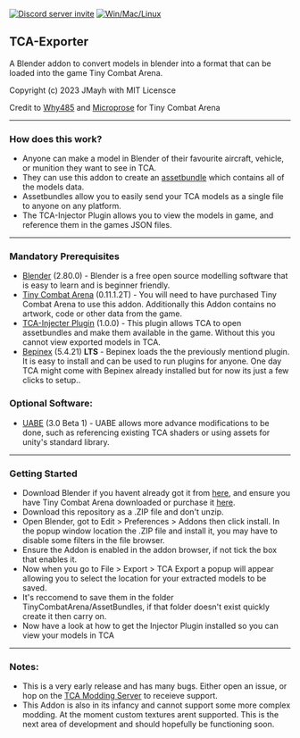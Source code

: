 [![Discord server invite](https://discordapp.com/api/guilds/945830655558815777/embed.png)](https://discord.gg/kQEx6dEE)
[![Win/Mac/Linux](https://img.shields.io/badge/platform-windows%20%7C%20macos%20%7C%20linux-informational)]()
## TCA-Exporter
A Blender addon to convert models in blender into a format that can be loaded into the game Tiny Combat Arena.

Copyright (c) 2023 JMayh with MIT Licensce

Credit to [Why485](https://twitter.com/Why485) and [Microprose](https://www.microprose.com/games/tiny-combat-arena/) for Tiny Combat Arena
___
### How does this work?
- Anyone can make a model in Blender of their favourite aircraft, vehicle, or munition they want to see in TCA.
- They can use this addon to create an [assetbundle](https://docs.unity3d.com/Manual/AssetBundlesIntro.html) which contains all of the models data.
- Assetbundles allow you to easily send your TCA models as a single file to anyone on any platform.
- The TCA-Injector Plugin allows you to view the models in game, and reference them in the games JSON files.
___
### Mandatory Prerequisites
- [Blender](https://www.blender.org/download/) (2.80.0) - Blender is a free open source modelling software that is easy to learn and is beginner friendly.
- [Tiny Combat Arena](https://store.steampowered.com/app/1347550/Tiny_Combat_Arena/) (0.11.1.2T) - You will need to have purchased Tiny Combat Arena to use this addon. Additionally this Addon contains no artwork, code or other data from the game.
- [TCA-Injecter Plugin](https://github.com/DuckMallard/TCA-Injector) (1.0.0) - This plugin allows TCA to open assetbundles and make them available in the game. Without this you cannot view exported models in TCA.
- [Bepinex](https://github.com/BepInEx/BepInEx/releases) (5.4.21) **LTS** - Bepinex loads the the previously mentiond plugin. It is easy to install and can be used to run plugins for anyone. One day TCA might come with Bepinex already installed but for now its just a few clicks to setup..
### Optional Software:
- [UABE](https://github.com/SeriousCache/UABE/releases) (3.0 Beta 1) - UABE allows more advance modifications to be done, such as referencing existing TCA shaders or using assets for unity's standard library.
___
### Getting Started
- Download Blender if you havent already got it from [here](https://www.blender.org/download/), and ensure you have Tiny Combat Arena downloaded or purchase it [here](https://store.steampowered.com/app/1347550/Tiny_Combat_Arena/).
- Download this repository as a .ZIP file and don't unzip.
- Open Blender, got to Edit > Preferences > Addons then click install. In the popup window location the .ZIP file and install it, you may have to disable some filters in the file browser.
- Ensure the Addon is enabled in the addon browser, if not tick the box that enables it.
- Now when you go to File > Export > TCA Export a popup will appear allowing you to select the location for your extracted models to be saved.
- It's reccomend to save them in the folder TinyCombatArena/AssetBundles, if that folder doesn't exist quickly create it then carry on.
- Now have a look at how to get the Injector Plugin installed so you can view your models in TCA
___
### Notes:
- This is a very early release and has many bugs. Either open an issue, or hop on the [TCA Modding Server](https://discord.gg/D5ScNgcTJh) to receieve support.
- This Addon is also in its infancy and cannot support some more complex modding. At the moment custom textures arent supported. This is the next area of development and should hopefully be functioning soon.
